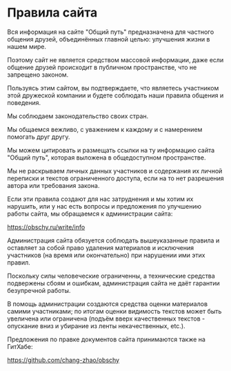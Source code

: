# Правила сайта

Вся информация на сайте "Общий путь" предназначена для частного общения друзей, объединённых главной целью: улучшения жизни в нашем мире.

Поэтому сайт не является средством массовой информации, даже если общение друзей происходит в публичном пространстве, что не запрещено законом.

Пользуясь этим сайтом, вы подтверждаете, что являетесь участником этой дружеской компании и будете соблюдать наши правила общения и поведения.

Мы соблюдаем законодательство своих стран.

Мы общаемся вежливо, с уважением к каждому и с намерением помогать друг другу.

Мы можем цитировать и размещать ссылки на ту информацию сайта "Общий путь", которая выложена в общедоступном пространстве.

Мы не раскрываем личных данных участников и содержания их личной переписки и текстов ограниченного доступа, если на то нет разрешения автора или требования закона.

Если эти правила создают для нас затруднения и мы хотим их нарушить, или у нас есть вопросы и предложения по улучшению работы сайта, мы обращаемся к администрации сайта:

https://obschy.ru/write/info

Администрация сайта обязуется соблюдать вышеуказанные правила и оставляет за собой право удаления материалов и исключения участников (на время или окончательно) при нарушении ими этих правил.

Поскольку силы человеческие ограниченны, а технические средства подвержены сбоям и ошибкам, администрация сайта не даёт гарантии безупречной работы.

В помощь администрации создаются средства оценки материалов самими участниками; по итогам оценки видимость текстов может быть увеличена или ограничена (подъём вверх качественных текстов - опускание вниз и убирание из ленты некачественных, etc.).

Предложения по правке документов сайта принимаются также на ГитХабе:

https://github.com/chang-zhao/obschy
